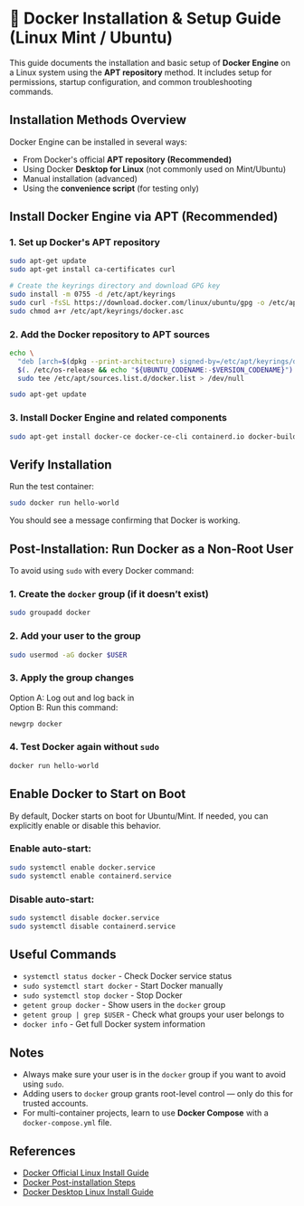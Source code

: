# 🐳 Docker Installation & Setup Guide (Linux Mint / Ubuntu)

This guide documents the installation and basic setup of **Docker Engine** on a Linux system using the **APT repository** method. It includes setup for permissions, startup configuration, and common troubleshooting commands.

## Installation Methods Overview

Docker Engine can be installed in several ways:

- From Docker's official **APT repository** **(Recommended)**
- Using Docker **Desktop for Linux** (not commonly used on Mint/Ubuntu)
- Manual installation (advanced)
- Using the **convenience script** (for testing only)

## Install Docker Engine via APT (Recommended)

### 1. Set up Docker's APT repository

```bash
sudo apt-get update
sudo apt-get install ca-certificates curl

# Create the keyrings directory and download GPG key
sudo install -m 0755 -d /etc/apt/keyrings
sudo curl -fsSL https://download.docker.com/linux/ubuntu/gpg -o /etc/apt/keyrings/docker.asc
sudo chmod a+r /etc/apt/keyrings/docker.asc
```

### 2. Add the Docker repository to APT sources

```bash
echo \
  "deb [arch=$(dpkg --print-architecture) signed-by=/etc/apt/keyrings/docker.asc] https://download.docker.com/linux/ubuntu \
  $(. /etc/os-release && echo "${UBUNTU_CODENAME:-$VERSION_CODENAME}") stable" | \
  sudo tee /etc/apt/sources.list.d/docker.list > /dev/null

sudo apt-get update
```

### 3. Install Docker Engine and related components

```bash
sudo apt-get install docker-ce docker-ce-cli containerd.io docker-buildx-plugin docker-compose-plugin
```

## Verify Installation

Run the test container:

```bash
sudo docker run hello-world
```

You should see a message confirming that Docker is working.

## Post-Installation: Run Docker as a Non-Root User

To avoid using `sudo` with every Docker command:

### 1. Create the `docker` group (if it doesn’t exist)

```bash
sudo groupadd docker
```

### 2. Add your user to the group

```bash
sudo usermod -aG docker $USER
```

### 3. Apply the group changes

Option A: Log out and log back in  
Option B: Run this command:

```bash
newgrp docker
```

### 4. Test Docker again without `sudo`

```bash
docker run hello-world
```

## Enable Docker to Start on Boot

By default, Docker starts on boot for Ubuntu/Mint. If needed, you can explicitly enable or disable this behavior.

### Enable auto-start:

```bash
sudo systemctl enable docker.service
sudo systemctl enable containerd.service
```

### Disable auto-start:

```bash
sudo systemctl disable docker.service
sudo systemctl disable containerd.service
```

## Useful Commands

- `systemctl status docker` - Check Docker service status
- `sudo systemctl start docker` - Start Docker manually
- `sudo systemctl stop docker` - Stop Docker
- `getent group docker` - Show users in the `docker` group
- `getent group | grep $USER` - Check what groups your user belongs to
- `docker info` - Get full Docker system information

## Notes

- Always make sure your user is in the `docker` group if you want to avoid using `sudo`.
- Adding users to `docker` group grants root-level control — only do this for trusted accounts.
- For multi-container projects, learn to use **Docker Compose** with a `docker-compose.yml` file.

## References

- [Docker Official Linux Install Guide](https://docs.docker.com/engine/install/ubuntu/)
- [Docker Post-installation Steps](https://docs.docker.com/engine/install/linux-postinstall/)
- [Docker Desktop Linux Install Guide](https://docs.docker.com/desktop/setup/install/linux/)
